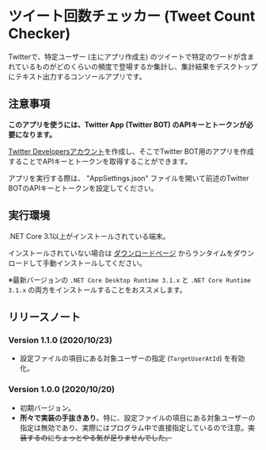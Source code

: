# ツイート回数チェッカー (Tweet Count Checker)

Twitterで、特定ユーザー (主にアプリ作成主) のツイートで特定のワードが含まれているものがどのくらいの頻度で登場するか集計し、集計結果をデスクトップにテキスト出力するコンソールアプリです。

## 注意事項

**このアプリを使うには、Twitter App (Twitter BOT) のAPIキーとトークンが必要になります。**

[Twitter Developersアカウント](https://developer.twitter.com/)を作成し、そこでTwitter BOT用のアプリを作成することでAPIキーとトークンを取得することができます。

アプリを実行する際は、 "AppSettings.json" ファイルを開いて前述のTwitter BOTのAPIキーとトークンを設定してください。

## 実行環境

.NET Core 3.1以上がインストールされている端末。

インストールされていない場合は [ダウンロードページ](https://dotnet.microsoft.com/download/dotnet-core/3.1) からランタイムをダウンロードして手動インストールしてください。

※最新バージョンの `.NET Core Desktop Runtime 3.1.x` と `.NET Core Runtime 3.1.x` の両方をインストールすることをおススメします。

## リリースノート

### Version 1.1.0 (2020/10/23)

- 設定ファイルの項目にある対象ユーザーの指定 (`TargetUserAtId`) を有効化。

### Version 1.0.0 (2020/10/20)

- 初期バージョン。
- **所々で実装の手抜きあり**。特に、設定ファイルの項目にある対象ユーザーの指定は無効であり、実際にはプログラム中で直接指定しているので注意。~~実装するのにちょっとやる気が足りませんでした。~~
